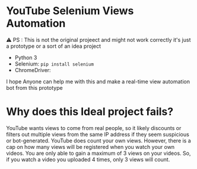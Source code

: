 # YouTube Selenium Views Automation
⚠️ PS : This is not the original projeect and might not work correctly  it's just a prototype or a sort of an idea project

- Python 3
- Selenium: `pip install selenium`
- ChromeDriver:

I hope Anyone can help me with this and make a real-time view automation bot from this prototype

# Why does this Ideal project fails?

YouTube wants views to come from real people, so it likely discounts or filters out multiple views from the same IP address if they seem suspicious or bot-generated. YouTube does count your own views. However, there is a cap on how many views will be registered when you watch your own videos. You are only able to gain a maximum of 3 views on your videos. So, if you watch a video you uploaded 4 times, only 3 views will count.
